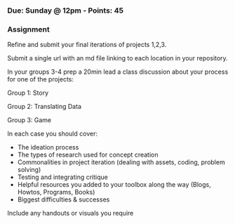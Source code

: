 ### Due: Sunday @ 12pm - Points: 45
### Assignment

Refine and submit your final iterations of projects 1,2,3.

Submit a single url with an md file linking to each location in your repository.

In your groups 3-4 prep a 20min lead a class discussion about your process for one of the projects:

Group 1: Story
<Student Names Here>

Group 2: Translating Data
<Student Names Here>

Group 3: Game
<Student Names Here>

In each case you should cover:
* The ideation process
* The types of research used for concept creation
* Commonalities in project iteration (dealing with assets, coding, problem solving)
* Testing and integrating critique
* Helpful resources you added to your toolbox along the way (Blogs, Howtos, Programs, Books)
* Biggest difficulties & successes

Include any handouts or visuals you require
